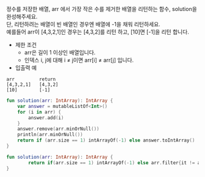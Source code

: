 정수를 저장한 배열, arr 에서 가장 작은 수를 제거한 배열을 리턴하는 함수, solution을 완성해주세요.   
단, 리턴하려는 배열이 빈 배열인 경우엔 배열에 -1을 채워 리턴하세요.   
예를들어 arr이 [4,3,2,1]인 경우는 [4,3,2]를 리턴 하고, [10]면 [-1]을 리턴 합니다.

+ 제한 조건   
  + arr은 길이 1 이상인 배열입니다.   
  + 인덱스 i, j에 대해 i ≠ j이면 arr[i] ≠ arr[j] 입니다.   
+ 입출력 예  
```
arr         return
[4,3,2,1]   [4,3,2]
[10]        [-1]
```
```kotlin
fun solution(arr: IntArray): IntArray {
    var answer = mutableListOf<Int>()
    for (i in arr) {
        answer.add(i)
    }
    answer.remove(arr.minOrNull())
    println(arr.minOrNull())
    return if (arr.size == 1) intArrayOf(-1) else answer.toIntArray()
}
```
```kotlin
fun solution(arr: IntArray): IntArray {
        return if(arr.size == 1) intArrayOf(-1) else arr.filter{it != arr.min()}.toIntArray()
}
```
